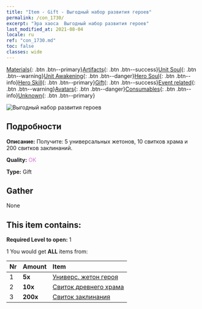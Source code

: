```yaml
---
title: "Item - Gift - Выгодный набор развития героев"
permalink: /con_1730/
excerpt: "Эра хаоса  Выгодный набор развития героев"
last_modified_at: 2021-08-04
locale: ru
ref: "con_1730.md"
toc: false
classes: wide
---
```

 [Materials](/ItemsRU/){: .btn .btn--primary}[Artifacts](/ItemsRU/Artifacts/){: .btn .btn--success}[Unit Soul](/ItemsRU/UnitSoul/){: .btn .btn--warning}[Unit Awakening](/ItemsRU/UnitAwakening/){: .btn .btn--danger}[Hero Soul](/ItemsRU/HeroSoul/){: .btn .btn--info}[Hero Skill](/ItemsRU/HeroSkill/){: .btn .btn--primary}[Gift](/ItemsRU/Gift/){: .btn .btn--success}[Event related](/ItemsRU/Events/){: .btn .btn--warning}[Avatars](/ItemsRU/Avatars/){: .btn .btn--danger}[Consumables](/ItemsRU/Consumables/){: .btn .btn--info}[Unknown](/ItemsRU/Unknown/){: .btn .btn--primary}

 ![Выгодный набор развития героев](/images/t/i_907346.png)

## Подробности
 **Описание:** Получите: 5 универсальных жетонов, 10 свитков храма и 200 свитков заклинаний.

 **Quality:** <span style="color: #DA70D6">OK</span>

 **Type:** Gift

## Gather

  None

## This item contains:

 **Required Level to open:** 1

 1 You would get **ALL** items  from:

  | Nr | Amount |     Item    |
  |:---|:-------|:------------|
  | 1 |  **5x** | [Универс. жетон героя](/ItemsRU/her_358/) |  | 
  | 2 |  **10x** | [Свиток древнего храма](/ItemsRU/con_697/) |  | 
  | 3 |  **200x** | [Свиток заклинания](/ItemsRU/con_694/) |  | 
